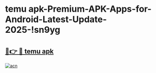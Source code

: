 # temu apk-Premium-APK-Apps-for-Android-Latest-Update-2025-!sn9yg

# <h2><a href="https://googleone.com">🔗👉 🔴 temu apk</a></h2>

[![acn](https://github.com/user-attachments/assets/0f9c940e-d8b0-45ae-aac7-cd30a18b3e1c)](https://googleone.com)


